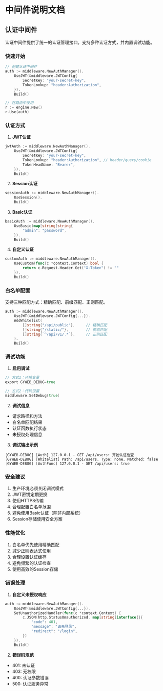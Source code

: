 # 中间件说明文档

## 认证中间件

认证中间件提供了统一的认证管理接口，支持多种认证方式，并内置调试功能。

### 快速开始

```go
// 创建认证中间件
auth := middleware.NewAuthManager().
    UseJWT(&middleware.JWTConfig{
        SecretKey: "your-secret-key",
        TokenLookup: "header:Authorization",
    }).
    Build()

// 在路由中使用
r := engine.New()
r.Use(auth)
```

### 认证方式

1. **JWT认证**
```go
jwtAuth := middleware.NewAuthManager().
    UseJWT(&middleware.JWTConfig{
        SecretKey: "your-secret-key",
        TokenLookup: "header:Authorization", // header/query/cookie
        TokenHeadName: "Bearer",
    }).
    Build()
```

2. **Session认证**
```go
sessionAuth := middleware.NewAuthManager().
    UseSession().
    Build()
```

3. **Basic认证**
```go
basicAuth := middleware.NewAuthManager().
    UseBasic(map[string]string{
        "admin": "password",
    }).
    Build()
```

4. **自定义认证**
```go
customAuth := middleware.NewAuthManager().
    UseCustom(func(c *context.Context) bool {
        return c.Request.Header.Get("X-Token") != ""
    }).
    Build()
```

### 白名单配置

支持三种匹配方式：精确匹配、前缀匹配、正则匹配。

```go
auth := middleware.NewAuthManager().
    UseJWT(&middleware.JWTConfig{...}).
    AddWhitelist(
        []string{"/api/public"},     // 精确匹配
        []string{"/static/"},        // 前缀匹配
        []string{`^/api/v1/.*`},     // 正则匹配
    ).
    Build()
```

### 调试功能

1. **启用调试**
```go
// 方式1：环境变量
export GYWEB_DEBUG=true

// 方式2：代码设置
middleware.SetDebug(true)
```

2. **调试信息**
- 请求路径和方法
- 白名单匹配结果
- 认证函数执行状态
- 未授权处理信息

3. **调试输出示例**
```
[GYWEB-DEBUG] [Auth] 127.0.0.1 - GET /api/users: 开始认证检查
[GYWEB-DEBUG] [Whitelist] Path: /api/users, Type: none, Matched: false
[GYWEB-DEBUG] [AuthFunc] 127.0.0.1 - GET /api/users: true
```

### 安全建议

1. 生产环境必须关闭调试模式
2. JWT密钥定期更换
3. 使用HTTPS传输
4. 合理配置白名单范围
5. 避免使用Basic认证（除非内部系统）
6. Session存储使用安全方案

### 性能优化

1. 白名单优先使用精确匹配
2. 减少正则表达式使用
3. 合理设置认证缓存
4. 避免频繁的认证检查
5. 使用高效的Session存储

### 错误处理

1. **自定义未授权响应**
```go
auth := middleware.NewAuthManager().
    UseJWT(&middleware.JWTConfig{...}).
    SetUnauthorizedHandler(func(c *context.Context) {
        c.JSON(http.StatusUnauthorized, map[string]interface{}{
            "code": 401,
            "message": "请先登录",
            "redirect": "/login",
        })
    }).
    Build()
```

2. **错误码规范**
- 401: 未认证
- 403: 无权限
- 400: 认证参数错误
- 500: 认证服务异常